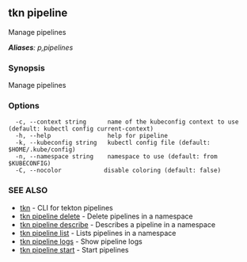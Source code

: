## tkn pipeline

Manage pipelines

***Aliases**: p,pipelines*

### Synopsis

Manage pipelines

### Options

```
  -c, --context string      name of the kubeconfig context to use (default: kubectl config current-context)
  -h, --help                help for pipeline
  -k, --kubeconfig string   kubectl config file (default: $HOME/.kube/config)
  -n, --namespace string    namespace to use (default: from $KUBECONFIG)
  -C, --nocolor            disable coloring (default: false)
```

### SEE ALSO

* [tkn](tkn.md)	 - CLI for tekton pipelines
* [tkn pipeline delete](tkn_pipeline_delete.md)	 - Delete pipelines in a namespace
* [tkn pipeline describe](tkn_pipeline_describe.md)	 - Describes a pipeline in a namespace
* [tkn pipeline list](tkn_pipeline_list.md)	 - Lists pipelines in a namespace
* [tkn pipeline logs](tkn_pipeline_logs.md)	 - Show pipeline logs
* [tkn pipeline start](tkn_pipeline_start.md)	 - Start pipelines

